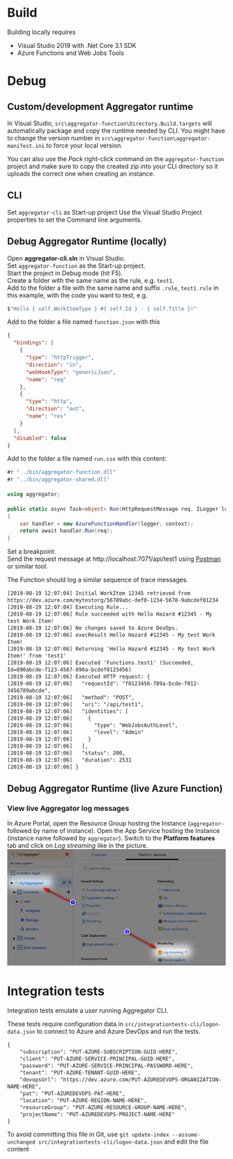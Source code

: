# Build

Building locally requires
- Visual Studio 2019 with .Net Core 3.1 SDK
- Azure Functions and Web Jobs Tools



# Debug


## Custom/development Aggregator runtime

In Visual Studio, `src\aggregator-function\Directory.Build.targets` will automatically package and copy the runtime needed by CLI.
You might have to change the version number in `src\aggregator-function\aggregator-manifest.ini` to force your local version.

You can also use the *Pack* right-click command on the `aggregator-function` project and make sure to copy the created zip into your CLI directory so it uploads the correct one when creating an instance.


## CLI

Set `aggregator-cli` as Start-up project
Use the Visual Studio Project properties to set the Command line arguments.


## Debug Aggregator Runtime (locally)

Open **aggregator-cli.sln** in Visual Studio.  
Set `aggregator-function` as the Start-up project.  
Start the project in Debug mode (hit F5).  
Create a folder with the same name as the rule, e.g. `test1`.  
Add to the folder a file with the same name and suffix `.rule`, `test1.rule` in this example, with the code you want to test, e.g.

```csharp
$"Hello { self.WorkItemType } #{ self.Id } - { self.Title }!"
```

Add to the folder a file named `function.json` with this
```json
{
  "bindings": [
    {
      "type": "httpTrigger",
      "direction": "in",
      "webHookType": "genericJson",
      "name": "req"
    },
    {
      "type": "http",
      "direction": "out",
      "name": "res"
    }
  ],
  "disabled": false
}
```

Add to the folder a file named `run.csx` with this content:
```csharp
#r "../bin/aggregator-function.dll"
#r "../bin/aggregator-shared.dll"

using aggregator;

public static async Task<object> Run(HttpRequestMessage req, ILogger logger, ExecutionContext context)
{
    var handler = new AzureFunctionHandler(logger, context);
    return await handler.Run(req);
}
```

Set a breakpoint.  
Send the request message at http://localhost:7071/api/test1 using [Postman](https://www.getpostman.com) or similar tool.

The Function should log a similar sequence of trace messages.

```
[2019-08-19 12:07:04] Initial WorkItem 12345 retrieved from https://dev.azure.com/mytestorg/56789abc-def0-1234-5678-9abcdef01234
[2019-08-19 12:07:04] Executing Rule...
[2019-08-19 12:07:06] Rule succeeded with Hello Hazard #12345 - My test Work Item!
[2019-08-19 12:07:06] No changes saved to Azure DevOps.
[2019-08-19 12:07:06] execResult Hello Hazard #12345 - My test Work Item!
[2019-08-19 12:07:06] Returning 'Hello Hazard #12345 - My test Work Item!' from 'test1'
[2019-08-19 12:07:06] Executed 'Functions.test1' (Succeeded, Id=890abcde-f123-4567-890a-bcdef0123456)
[2019-08-19 12:07:06] Executed HTTP request: {
[2019-08-19 12:07:06]   "requestId": "f0123456-789a-bcde-f012-3456789abcde",
[2019-08-19 12:07:06]   "method": "POST",
[2019-08-19 12:07:06]   "uri": "/api/test1",
[2019-08-19 12:07:06]   "identities": [
[2019-08-19 12:07:06]     {
[2019-08-19 12:07:06]       "type": "WebJobsAuthLevel",
[2019-08-19 12:07:06]       "level": "Admin"
[2019-08-19 12:07:06]     }
[2019-08-19 12:07:06]   ],
[2019-08-19 12:07:06]   "status": 200,
[2019-08-19 12:07:06]   "duration": 2531
[2019-08-19 12:07:06] }
```

## Debug Aggregator Runtime (live Azure Function)


### View live Aggregator log messages

In Azure Portal, open the Resource Group hosting the Instance (`aggregator-` followed by name of instance).
Open the App Service hosting the Instance (instance name followed by `aggregator`).
Switch to the **Platform features** tab and click on _Log streaming_ like in the picture.
![Log streaming](images/log-streaming-from-azure-portal.png)




# Integration tests

Integration tests emulate a user running Aggregator CLI.

These tests require configuration data in `src/integrationtests-cli/logon-data.json` to connect to Azure and Azure DevOps and run the tests.
```
{
	"subscription": "PUT-AZURE-SUBSCRIPTION-GUID-HERE",
	"client": "PUT-AZURE-SERVICE-PRINCIPAL-GUID-HERE",
	"password": "PUT-AZURE-SERVICE-PRINCIPAL-PASSWORD-HERE",
	"tenant": "PUT-AZURE-TENANT-GUID-HERE",
	"devopsUrl": "https://dev.azure.com/PUT-AZUREDEVOPS-ORGANIZATION-NAME-HERE",
	"pat": "PUT-AZUREDEVOPS-PAT-HERE",
	"location": "PUT-AZURE-REGION-NAME-HERE",
	"resourceGroup": "PUT-AZURE-RESOURCE-GROUP-NAME-HERE",
	"projectName": "PUT-AZUREDEVOPS-PROJECT-NAME-HERE"
}
```

To avoid committing this file in Git, use `git update-index --assume-unchanged src/integrationtests-cli/logon-data.json` and edit the file content 

